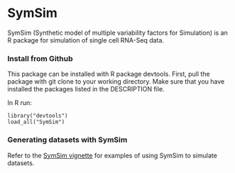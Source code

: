 # SymSim
SymSim (Synthetic model of multiple variability factors for Simulation) is an R package for simulation of single cell RNA-Seq data. 

### Install from Github
This package can be installed with R package devtools. First, pull the package with git clone to your working directory. Make sure that you have installed the packages listed in the DESCRIPTION file.

In R run:
```{r}
library("devtools")
load_all("SymSim")
```

### Generating datasets with SymSim

Refer to the [SymSim vignette](https://github.com/YosefLab/SymSim/blob/master/vignettes/SymSimTutorial.Rmd) for examples of using SymSim to simulate datasets.
